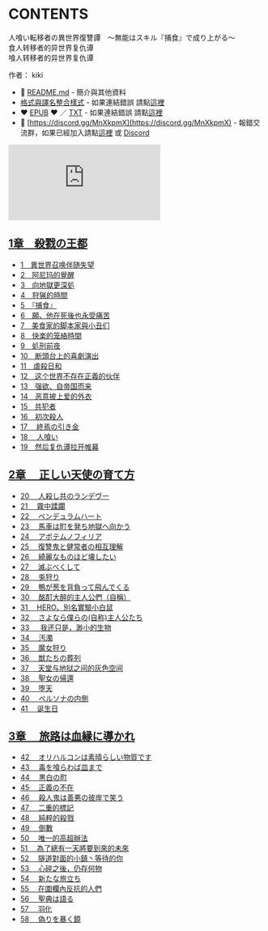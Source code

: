# CONTENTS

人喰い転移者の異世界復讐譚　～無能はスキル『捕食』で成り上がる～  
食人转移者的异世界复仇谭  
喰人转移者的异世界复仇谭

作者： kiki



- :closed_book: [README.md](README.md) - 簡介與其他資料
- [格式與譯名整合樣式](https://github.com/bluelovers/node-novel/blob/master/lib/locales/%E4%BA%BA%E5%96%B0%E3%81%84%E8%BB%A2%E7%A7%BB%E8%80%85%E3%81%AE%E7%95%B0%E4%B8%96%E7%95%8C%E5%BE%A9%E8%AE%90%E8%AD%9A%E3%80%80%EF%BD%9E%E7%84%A1%E8%83%BD%E3%81%AF%E3%82%B9%E3%82%AD%E3%83%AB%E3%80%8E%E6%8D%95%E9%A3%9F%E3%80%8F%E3%81%A7%E6%88%90%E3%82%8A%E4%B8%8A%E3%81%8C%E3%82%8B%EF%BD%9E.ts) - 如果連結錯誤 請點[這裡](https://github.com/bluelovers/node-novel/blob/master/lib/locales/)
-  :heart: [EPUB](https://gitlab.com/demonovel/epub-txt/blob/master/user/%E4%BA%BA%E5%96%B0%E3%81%84%E8%BB%A2%E7%A7%BB%E8%80%85%E3%81%AE%E7%95%B0%E4%B8%96%E7%95%8C%E5%BE%A9%E8%AE%90%E8%AD%9A%E3%80%80%EF%BD%9E%E7%84%A1%E8%83%BD%E3%81%AF%E3%82%B9%E3%82%AD%E3%83%AB%E3%80%8E%E6%8D%95%E9%A3%9F%E3%80%8F%E3%81%A7%E6%88%90%E3%82%8A%E4%B8%8A%E3%81%8C%E3%82%8B%EF%BD%9E.epub) :heart:  ／ [TXT](https://gitlab.com/demonovel/epub-txt/blob/master/user/out/%E4%BA%BA%E5%96%B0%E3%81%84%E8%BB%A2%E7%A7%BB%E8%80%85%E3%81%AE%E7%95%B0%E4%B8%96%E7%95%8C%E5%BE%A9%E8%AE%90%E8%AD%9A%E3%80%80%EF%BD%9E%E7%84%A1%E8%83%BD%E3%81%AF%E3%82%B9%E3%82%AD.out.txt) - 如果連結錯誤 請點[這裡](https://gitlab.com/demonovel/epub-txt/blob/master/user/)
- :mega: [https://discord.gg/MnXkpmX](https://discord.gg/MnXkpmX) - 報錯交流群，如果已經加入請點[這裡](https://discordapp.com/channels/467794087769014273/467794088285175809) 或 [Discord](https://discordapp.com/channels/@me)


![導航目錄](https://chart.apis.google.com/chart?cht=qr&chs=150x150&chl=https://gitlab.com/novel-group/txt-source/blob/master/user/人喰い転移者の異世界復讐譚　～無能はスキル『捕食』で成り上がる～/導航目錄.md "導航目錄")




## [1章　殺戮の王都](00000_1章　殺戮の王都)

- [1　異世界召唤伴随失望](00000_1章　殺戮の王都/1　異世界召唤伴随失望.txt)
- [2　阿尼玛的覺醒](00000_1章　殺戮の王都/2　阿尼玛的覺醒.txt)
- [3　向地獄更深処](00000_1章　殺戮の王都/3　向地獄更深処.txt)
- [4　狩猟的時間](00000_1章　殺戮の王都/4　狩猟的時間.txt)
- [5　『捕食』](00000_1章　殺戮の王都/5　『捕食』.txt)
- [6　願、他在死後也永受痛苦](00000_1章　殺戮の王都/6　願、他在死後也永受痛苦.txt)
- [7　美食家的脚本家與小丑们](00000_1章　殺戮の王都/7　美食家的脚本家與小丑们.txt)
- [8　快楽的笼絡時間](00000_1章　殺戮の王都/8　快楽的笼絡時間.txt)
- [9　処刑前夜](00000_1章　殺戮の王都/9　処刑前夜.txt)
- [10　断頭台上的喜劇演出](00000_1章　殺戮の王都/10　断頭台上的喜劇演出.txt)
- [11　虐殺日和](00000_1章　殺戮の王都/11　虐殺日和.txt)
- [12　这个世界不存在正義的伙伴](00000_1章　殺戮の王都/12　这个世界不存在正義的伙伴.txt)
- [13　强欲、自帝国而来](00000_1章　殺戮の王都/13　强欲、自帝国而来.txt)
- [14　恶意披上爱的外衣](00000_1章　殺戮の王都/14　恶意披上爱的外衣.txt)
- [15　共犯者](00000_1章　殺戮の王都/15　共犯者.txt)
- [16　初次殺人](00000_1章　殺戮の王都/16　初次殺人.txt)
- [17 　終焉の引き金](00000_1章　殺戮の王都/17%20　終焉の引き金.txt)
- [18 　人喰い](00000_1章　殺戮の王都/18%20　人喰い.txt)
- [19　然后复仇谭拉开帷幕](00000_1章　殺戮の王都/19　然后复仇谭拉开帷幕.txt)


## [2章 　正しい天使の育て方](00010_2章%20　正しい天使の育て方)

- [20 　人殺し共のランデヴー](00010_2章%20　正しい天使の育て方/20%20　人殺し共のランデヴー.txt)
- [21 　霧中蹂躙](00010_2章%20　正しい天使の育て方/21%20　霧中蹂躙.txt)
- [22 　ペンデュラムハート](00010_2章%20　正しい天使の育て方/22%20　ペンデュラムハート.txt)
- [23 　馬車は町を発ち地獄へ向かう](00010_2章%20　正しい天使の育て方/23%20　馬車は町を発ち地獄へ向かう.txt)
- [24 　アポテムノフィリア](00010_2章%20　正しい天使の育て方/24%20　アポテムノフィリア.txt)
- [25 　復讐鬼と健常者の相互理解](00010_2章%20　正しい天使の育て方/25%20　復讐鬼と健常者の相互理解.txt)
- [26 　綺麗なものほど壊したい](00010_2章%20　正しい天使の育て方/26%20　綺麗なものほど壊したい.txt)
- [27 　滅ぶべくして](00010_2章%20　正しい天使の育て方/27%20　滅ぶべくして.txt)
- [28 　兎狩り](00010_2章%20　正しい天使の育て方/28%20　兎狩り.txt)
- [29 　鴨が葱を背負って飛んでくる](00010_2章%20　正しい天使の育て方/29%20　鴨が葱を背負って飛んでくる.txt)
- [30 　酩酊大醉的主人公們（自稱）](00010_2章%20　正しい天使の育て方/30%20　酩酊大醉的主人公們（自稱）.txt)
- [31 　HERO、別名實驗小白鼠](00010_2章%20　正しい天使の育て方/31%20　HERO、別名實驗小白鼠.txt)
- [32 　さよなら僕らの(自称)主人公たち](00010_2章%20　正しい天使の育て方/32%20　さよなら僕らの%28自称%29主人公たち.txt)
- [33 　 我还只是，渺小的生物](00010_2章%20　正しい天使の育て方/33%20　%20我还只是，渺小的生物.txt)
- [34 　汚濁](00010_2章%20　正しい天使の育て方/34%20　汚濁.txt)
- [35 　魔女狩り](00010_2章%20　正しい天使の育て方/35%20　魔女狩り.txt)
- [36 　獣たちの葬列](00010_2章%20　正しい天使の育て方/36%20　獣たちの葬列.txt)
- [37 　天堂与地狱之间的灰色空间](00010_2章%20　正しい天使の育て方/37%20　天堂与地狱之间的灰色空间.txt)
- [38 　聖女の帰還](00010_2章%20　正しい天使の育て方/38%20　聖女の帰還.txt)
- [39 　堕天](00010_2章%20　正しい天使の育て方/39%20　堕天.txt)
- [40 　ペルソナの内側](00010_2章%20　正しい天使の育て方/40%20　ペルソナの内側.txt)
- [41 　诞生日](00010_2章%20　正しい天使の育て方/41%20　诞生日.txt)


## [3章 　旅路は血縁に導かれ](00020_3章%20　旅路は血縁に導かれ)

- [42 　オリハルコンは素晴らしい物質です](00020_3章%20　旅路は血縁に導かれ/42%20　オリハルコンは素晴らしい物質です.txt)
- [43 　毒を喰らわば皿まで](00020_3章%20　旅路は血縁に導かれ/43%20　毒を喰らわば皿まで.txt)
- [44 　黒白の町](00020_3章%20　旅路は血縁に導かれ/44%20　黒白の町.txt)
- [45 　正義の不在](00020_3章%20　旅路は血縁に導かれ/45%20　正義の不在.txt)
- [46 　殺人鬼は善悪の彼岸で笑う](00020_3章%20　旅路は血縁に導かれ/46%20　殺人鬼は善悪の彼岸で笑う.txt)
- [47 　二重的標記](00020_3章%20　旅路は血縁に導かれ/47%20　二重的標記.txt)
- [48 　純粹的殺戮](00020_3章%20　旅路は血縁に導かれ/48%20　純粹的殺戮.txt)
- [49 　倒數](00020_3章%20　旅路は血縁に導かれ/49%20　倒數.txt)
- [50 　唯一的高超辦法](00020_3章%20　旅路は血縁に導かれ/50%20　唯一的高超辦法.txt)
- [51 　為了總有一天將要到來的未來](00020_3章%20　旅路は血縁に導かれ/51%20　為了總有一天將要到來的未來.txt)
- [52 　隧道對面的小鎮丶等待的你](00020_3章%20　旅路は血縁に導かれ/52%20　隧道對面的小鎮丶等待的你.txt)
- [53 　心碎之後，仍存何物](00020_3章%20　旅路は血縁に導かれ/53%20　心碎之後，仍存何物.txt)
- [54 　新たな旅立ち](00020_3章%20　旅路は血縁に導かれ/54%20　新たな旅立ち.txt)
- [55 　在圍欄內反抗的人們](00020_3章%20　旅路は血縁に導かれ/55%20　在圍欄內反抗的人們.txt)
- [56 　聖典は語る](00020_3章%20　旅路は血縁に導かれ/56%20　聖典は語る.txt)
- [57 　羽化](00020_3章%20　旅路は血縁に導かれ/57%20　羽化.txt)
- [58 　偽りを暴く鏡](00020_3章%20　旅路は血縁に導かれ/58%20　偽りを暴く鏡.txt)

